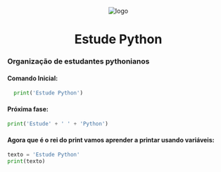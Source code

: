 <div align="center">

![logo](https://avatars.githubusercontent.com/u/130183525?s=200&v=4)

</div>

<h1 align="center">Estude Python</h1>

### Organização de estudantes pythonianos

#### Comando Inicial:
```python
  print('Estude Python')
```
#### Próxima fase:
```python
print('Estude' + ' ' + 'Python')
```

#### Agora que é o rei do print vamos aprender a printar usando variáveis:
```python
texto = 'Estude Python'
print(texto)
```
